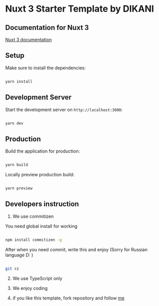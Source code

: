 # Nuxt 3 Starter Template by DIKANI

## Documentation for Nuxt 3

[Nuxt 3 documentation](https://nuxt.com/docs/getting-started/introduction)

## Setup

Make sure to install the dependencies:

```bash

yarn install

```

## Development Server

Start the development server on `http://localhost:3000`:

```bash

yarn dev

```

## Production

Build the application for production:

```bash

yarn build

```

Locally preview production build:

```bash

yarn preview

```

## Developers instruction

1. We use commitizen

You need global install for working

```bash

npm install commitizen -g

```

After when you need commit, write this and enjoy (Sorry for Russian language D: )

```bash

git cz

```

2. We use TypeScript only

3. We enjoy coding

4. if you like this template, fork repository and follow [me](https://github.com/D1KANI)
